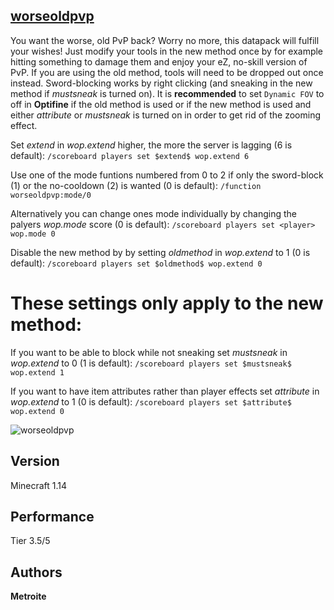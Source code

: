 ## [worseoldpvp](https://minhaskamal.github.io/DownGit/#/home?url=https://github.com/Metroite/datapacks/tree/master/worseoldpvp&rootDirectory=false)

You want the worse, old PvP back? Worry no more, this datapack will fulfill your wishes! Just modify your tools in the new method once by for example hitting something to damage them and enjoy your eZ, no-skill version of PvP. If you are using the old method, tools will need to be dropped out once instead. Sword-blocking works by right clicking (and sneaking in the new method if $mustsneak$ is turned on). It is **recommended** to set `Dynamic FOV` to off in **Optifine** if the old method is used or if the new method is used and either $attribute$ or $mustsneak$ is turned on in order to get rid of the zooming effect.

Set *$extend$* in *wop.extend* higher, the more the server is lagging (6 is default): `/scoreboard players set $extend$ wop.extend 6`

Use one of the mode funtions numbered from 0 to 2 if only the sword-block (1) or the no-cooldown (2) is wanted (0 is default): `/function worseoldpvp:mode/0`

Alternatively you can change ones mode individually by changing the palyers *wop.mode* score (0 is default): `/scoreboard players set <player> wop.mode 0`

Disable the new method by by setting *$oldmethod$* in *wop.extend* to 1 (0 is default): `/scoreboard players set $oldmethod$ wop.extend 0`

# These settings only apply to the new method:

If you want to be able to block while not sneaking set *$mustsneak$* in *wop.extend* to 0 (1 is default): `/scoreboard players set $mustsneak$ wop.extend 1`

If you want to have item attributes rather than player effects set *$attribute$* in *wop.extend* to 1 (0 is default): `/scoreboard players set $attribute$ wop.extend 0`

![worseoldpvp](worseoldpvp.png?raw=true "The worse, old PvP")

## Version

Minecraft 1.14

## Performance

Tier 3.5/5

## Authors

**Metroite**
